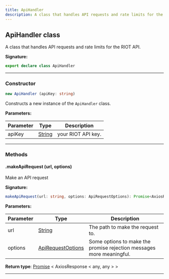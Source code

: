 ```yaml
---
title: ApiHandler
description: A class that handles API requests and rate limits for the RIOT API.
---
```


## ApiHandler class

A class that handles API requests and rate limits for the RIOT API.

**Signature:**

```ts
export declare class ApiHandler 
```

---

### Constructor

```ts
new ApiHandler (apiKey: string)
```

Constructs a new instance of the `ApiHandler` class.

**Parameters:**

| Parameter | Type | Description |
| --------- | ---- | ----------- |
| apiKey | [String](https://developer.mozilla.org/en-US/docs/Web/JavaScript/Reference/Global_Objects/String) | your RIOT API key. |
---

### Methods

#### .makeApiRequest (url, options)

Make an API request




**Signature:**

```ts
makeApiRequest(url: string, options: ApiRequestOptions): Promise<AxiosResponse<any, any>>;
```

**Parameters:**

| Parameter | Type | Description |
| --------- | ---- | ----------- |
| url | [String](https://developer.mozilla.org/en-US/docs/Web/JavaScript/Reference/Global_Objects/String) | The path to make the request to. |
| options | [ApiRequestOptions](/shieldbow/api/ApiRequestOptions.md) | Some options to make the promise rejection messages more meaningful. |

**Return type**: [Promise](https://developer.mozilla.org/en-US/docs/Web/JavaScript/Reference/Global_Objects/Promise) \< AxiosResponse \< any, any \> \>

---

